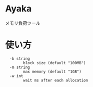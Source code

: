 # Ayaka
メモリ負荷ツール

# 使い方
```
  -b string
        block size (default "100MB")
  -m string
        max memory (default "1GB")
  -w int
        wait ms after each allocation
```